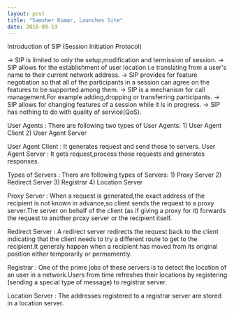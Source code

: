 ```yaml
---
layout: post
title: "Samsher Kumar, Launches Site"
date: 2016-09-19
---
```

Introduction of SIP (Session Initiation Protocol)

-> SIP is limited to only the setup,modification and termission of session.
-> SIP allows for the establishment of user location i.e translating from a user's name to their current network address.
-> SIP provides for feature negotiation so that all of the participants in a session can agree on the features to be supported among them.
-> SIP is a mechanism for call management.For example adding,dropping or transferring participants. 
-> SIP allows for changing features of a session while it is in progress.
-> SIP has nothing to do with quality of service(QoS).

User Agents :
        There are following two types of User Agents:
        1) User Agent Client
        2) User Agent Server
        
User Agent Client :
        It generates request and send those to servers.
User Agent Server :
        It gets request,process those requests and generates responses.

Types of Servers :
        There are following types of Servers:
        1) Proxy Server
        2) Redirect Server
        3) Registrar
        4) Location Server
        
Proxy Server :
        When a request is generated,the exact address of the recipient is not known in advance,so client sends the request to a proxy server.The server on behalf of  the client (as if giving a proxy for it) forwards the request to another proxy server or the recipient itself.
        
Redirect Server :
        A redirect server redirects the request back to the client indicating that the client needs to try a different route to get to the recipient.It generaly happen when a recipient has moved from its original position either temporarily or permamently.
        
Registrar :
        One of the prime jobs of these servers is to detect the location of an user in a network.Users from time refreshes their locations by registering (sending a special type of message) to registrar server.
        
Location Server :
        The addresses registered to a registrar server are stored in a location server.
        
        
